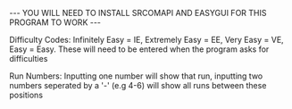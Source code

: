 --- YOU WILL NEED TO INSTALL SRCOMAPI AND EASYGUI FOR THIS PROGRAM TO WORK ---

Difficulty Codes: Infinitely Easy = IE, Extremely Easy = EE, Very Easy = VE, Easy = Easy. These will need to be entered when the program asks for difficulties

Run Numbers: Inputting one number will show that run, inputting two numbers seperated by a '-' (e.g 4-6) will show all runs between these positions
